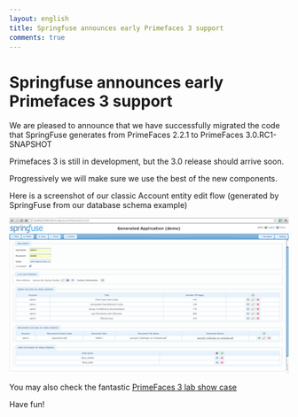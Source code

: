 ```yaml
---
layout: english
title: Springfuse announces early Primefaces 3 support
comments: true
---
```


# Springfuse announces early Primefaces 3 support
 
We are pleased to announce that we have successfully migrated the code that SpringFuse generates from PrimeFaces 2.2.1 to PrimeFaces 3.0.RC1-SNAPSHOT

Primefaces 3 is still in development, but the 3.0 release should arrive soon.

Progressively we will make sure we use the best of the new components. 

Here is a screenshot of our classic Account entity edit flow (generated by SpringFuse from our database schema example)

<a href="/images/blog/2011-09-08/sfprime3.png" class="screen" title="Ajax navigation" rel="group"><img src="/images/blog/2011-09-08/sfprime3-min.png" /></a>

You may also check the fantastic <a href="http://www.primefaces.org/showcase-labs/ui/home.jsf">PrimeFaces 3 lab show case</a>

Have fun!




